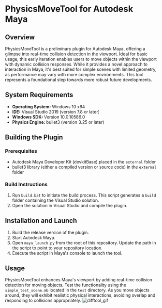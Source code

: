 # PhysicsMoveTool for Autodesk Maya

## Overview
PhysicsMoveTool is a preliminary plugin for Autodesk Maya, offering a glimpse into real-time collision detection in the viewport. Ideal for basic usage, this early iteration enables users to move objects within the viewport with dynamic collision responses. While it provides a novel approach to interaction in Maya, it's best suited for simple scenes with limited geometry, as performance may vary with more complex environments. This tool represents a foundational step towards more robust future developments.

## System Requirements
- **Operating System:** Windows 10 x64
- **IDE:** Visual Studio 2019 (version 7.8 or later)
- **Windows SDK:** Version 10.0.10586.0
- **Physics Engine:** bullet3 (version 3.25 or later)

## Building the Plugin
### Prerequisites
- Autodesk Maya Developer Kit (devkitBase) placed in the `external` folder
- bullet3 library (either a compiled version or source code) in the `external` folder

### Build Instructions
1. Run `build.bat` to initiate the build process. This script generates a `build` folder containing the Visual Studio solution.
2. Open the solution in Visual Studio and compile the plugin.

## Installation and Launch
1. Build the release version of the plugin.
2. Start Autodesk Maya.
3. Open `maya_launch.py` from the root of this repository. Update the path in the script to point to your repository location.
4. Execute the script in Maya's console to launch the tool.

## Usage
PhysicsMoveTool enhances Maya's viewport by adding real-time collision detection for moving objects. Test the functionality using the `simple_test_scene.mb` located in the `test` directory. As you move objects around, they will exhibit realistic physical interactions, avoiding overlap and responding to collisions appropriately.
![difftool_gif](readme_images/collision_detection_example.gif)
